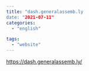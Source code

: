 ```yaml
---
title: "dash.generalassemb.ly
date: "2021-07-11"
categories:
  - "english"

tags:
  - "website"
---
```


https://dash.generalassemb.ly/
